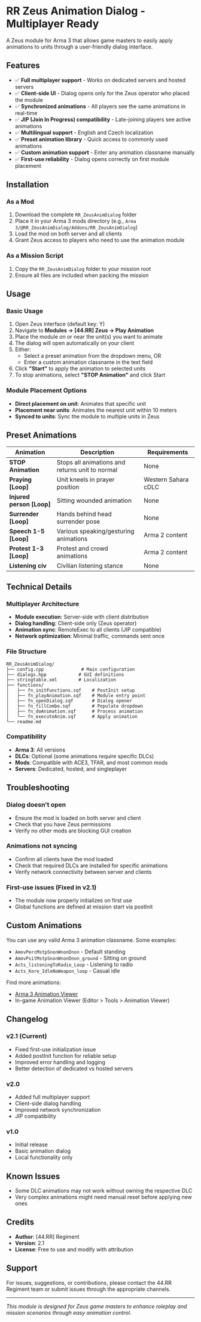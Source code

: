 # RR Zeus Animation Dialog - Multiplayer Ready

A Zeus module for Arma 3 that allows game masters to easily apply animations to units through a user-friendly dialog interface.

## Features
- ✅ **Full multiplayer support** - Works on dedicated servers and hosted servers
- ✅ **Client-side UI** - Dialog opens only for the Zeus operator who placed the module
- ✅ **Synchronized animations** - All players see the same animations in real-time
- ✅ **JIP (Join In Progress) compatibility** - Late-joining players see active animations
- ✅ **Multilingual support** - English and Czech localization
- ✅ **Preset animation library** - Quick access to commonly used animations
- ✅ **Custom animation support** - Enter any animation classname manually
- ✅ **First-use reliability** - Dialog opens correctly on first module placement

## Installation

### As a Mod
1. Download the complete `RR_ZeusAnimDialog` folder
2. Place it in your Arma 3 mods directory (e.g., `Arma 3/@RR_ZeusAnimDialog/Addons/RR_ZeusAnimDialog`)
3. Load the mod on both server and all clients
4. Grant Zeus access to players who need to use the animation module

### As a Mission Script
1. Copy the `RR_ZeusAnimDialog` folder to your mission root
2. Ensure all files are included when packing the mission

## Usage

### Basic Usage
1. Open Zeus interface (default key: Y)
2. Navigate to **Modules → [44.RR] Zeus → Play Animation**
3. Place the module on or near the unit(s) you want to animate
4. The dialog will open automatically on your client
5. Either:
   - Select a preset animation from the dropdown menu, OR
   - Enter a custom animation classname in the text field
6. Click **"Start"** to apply the animation to selected units
7. To stop animations, select **"STOP Animation"** and click Start

### Module Placement Options
- **Direct placement on unit**: Animates that specific unit
- **Placement near units**: Animates the nearest unit within 10 meters
- **Synced to units**: Sync the module to multiple units in Zeus

## Preset Animations

| Animation | Description | Requirements |
|-----------|-------------|--------------|
| **STOP Animation** | Stops all animations and returns unit to normal | None |
| **Praying [Loop]** | Unit kneels in prayer position | Western Sahara cDLC |
| **Injured person [Loop]** | Sitting wounded animation | None |
| **Surrender [Loop]** | Hands behind head surrender pose | None |
| **Speech 1-5 [Loop]** | Various speaking/gesturing animations | Arma 2 content |
| **Protest 1-3 [Loop]** | Protest and crowd animations | Arma 2 content |
| **Listening civ** | Civilian listening stance | None |

## Technical Details

### Multiplayer Architecture
- **Module execution**: Server-side with client distribution
- **Dialog handling**: Client-side only (Zeus operator)
- **Animation sync**: RemoteExec to all clients (JIP compatible)
- **Network optimization**: Minimal traffic, commands sent once

### File Structure
```
RR_ZeusAnimDialog/
├── config.cpp              # Main configuration
├── dialogs.hpp            # GUI definitions
├── stringtable.xml        # Localization
├── functions/
│   ├── fn_initFunctions.sqf    # PostInit setup
│   ├── fn_playAnimation.sqf    # Module entry point
│   ├── fn_openDialog.sqf       # Dialog opener
│   ├── fn_fillCombo.sqf        # Populate dropdown
│   ├── fn_doAnimation.sqf      # Process animation
│   └── fn_executeAnim.sqf      # Apply animation
└── readme.md
```

### Compatibility
- **Arma 3**: All versions
- **DLCs**: Optional (some animations require specific DLCs)
- **Mods**: Compatible with ACE3, TFAR, and most common mods
- **Servers**: Dedicated, hosted, and singleplayer

## Troubleshooting

### Dialog doesn't open
- Ensure the mod is loaded on both server and client
- Check that you have Zeus permissions
- Verify no other mods are blocking GUI creation

### Animations not syncing
- Confirm all clients have the mod loaded
- Check that required DLCs are installed for specific animations
- Verify network connectivity between server and clients

### First-use issues (Fixed in v2.1)
- The module now properly initializes on first use
- Global functions are defined at mission start via postInit

## Custom Animations

You can use any valid Arma 3 animation classname. Some examples:
- `AmovPercMstpSnonWnonDnon` - Default standing
- `AmovPsitMstpSnonWnonDnon_ground` - Sitting on ground
- `Acts_listeningToRadio_Loop` - Listening to radio
- `Acts_Kore_IdleNoWeapon_loop` - Casual idle

Find more animations:
- [Arma 3 Animation Viewer](https://community.bistudio.com/wiki/Arma_3:_Animations)
- In-game Animation Viewer (Editor > Tools > Animation Viewer)

## Changelog

### v2.1 (Current)
- Fixed first-use initialization issue
- Added postInit function for reliable setup
- Improved error handling and logging
- Better detection of dedicated vs hosted servers

### v2.0 
- Added full multiplayer support
- Client-side dialog handling
- Improved network synchronization
- JIP compatibility

### v1.0
- Initial release
- Basic animation dialog
- Local functionality only

## Known Issues
- Some DLC animations may not work without owning the respective DLC
- Very complex animations might need manual reset before applying new ones

## Credits
- **Author**: [44.RR] Regiment
- **Version**: 2.1
- **License**: Free to use and modify with attribution

## Support
For issues, suggestions, or contributions, please contact the 44.RR Regiment team or submit issues through the appropriate channels.

---
*This module is designed for Zeus game masters to enhance roleplay and mission scenarios through easy animation control.*